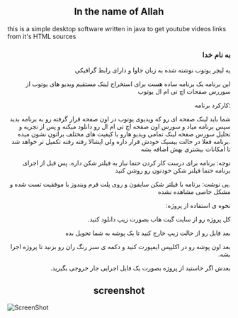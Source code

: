 <h2 align=center>  In the name of Allah </h2>
this is a simple desktop software written in java to get youtube videos links from it's HTML sources




<div dir=rtl>  

<div dir=rtl> <h3> به نام خدا</h3> </div>


یه لیچر یوتوب نوشته شده به زبان جاوا و دارای رابط گرافیکی

این برنامه یک برنامه ساده هست برای استخراج لینک مستقیم ویدیو های یوتوب از سوررس صفحات اچ تی ام ال یوتوب

:کارکرد برنامه

شما باید لینک صفحه ای رو که ویدیوی یوتوب در اون صفحه قرار گرفته رو به برنامه بدید 
سپس برنامه میاد و سورس اون صفحه اچ تی ام ال رو دانلود میکنه و پس از تجزیه و تحلیل سورس صفحه لینک تمامی ویدیو
هارو با کیفیت های مختلف براتون نشون میده
.برنامه فعلا در حالت بیسیک خودش قرار داره ولی ایشالا رفته رفته تکمیل تر خواهد شد تا امکانات بیشتری بهش اضافه بشه 

توجه: برنامه برای درست کار کردن حتما نیاز به فیلتر شکن داره. پس قبل از اجرای برنامه حتما فیلتر شکن خودتون رو روشن کنید

.پی نوشت: برنامه با فیلتر شکن سایفون و روی پلت فرم ویندوز با موفقیت تست شده و مشکل خاصی مشاهده نشده

نحوه ی استفاده از پروژه:

کل پروژه رو از سایت گیت هاب بصورت زیپ دانلود کنید.

  بعد فایل رو از حالت زیپ خارج کنید تا یک پوشه به شما تحویل بده

بعد اون پوشه رو در اکلیپس ایمپورت کنید و دکمه ی سبز رنگ ران رو بزنید تا پروژه اجرا بشه.

بعدش اگر خاستید از پروژه بصورت یک فایل اجرایی جار خروجی بگیرید.


</div>


<h2 align=center> screenshot </h2>
                       
![ScreenShot](https://cloud.githubusercontent.com/assets/11577640/21015587/c9936fd4-bd77-11e6-907a-169c8edf6711.png)

